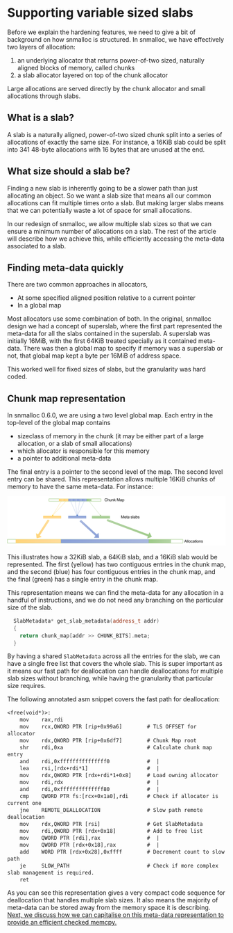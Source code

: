 # Supporting variable sized slabs

Before we explain the hardening features, we need to give a bit of background on how snmalloc is structured.
In snmalloc, we have effectively two layers of allocation:

1) an underlying allocator that returns power-of-two sized, naturally aligned blocks of memory, called chunks
2) a slab allocator layered on top of the chunk allocator

Large allocations are served directly by the chunk allocator and small allocations through slabs.

## What is a slab?

A slab is a naturally aligned, power-of-two sized chunk split into a series of allocations of exactly the same size.  For instance, a 16KiB slab could be split into 341 48-byte allocations with 16 bytes that are unused at the end.

## What size should a slab be?

Finding a new slab is inherently going to be a slower path than just allocating an object.  So we want a slab size that means all our common allocations can fit multiple times onto a slab.  But making larger slabs means that we can potentially waste a lot of space for small allocations.

In our redesign of snmalloc, we allow multiple slab sizes so that we can ensure a minimum number of allocations on a slab.  The rest of the article will describe how we achieve this, while efficiently accessing the meta-data associated to a slab.

## Finding meta-data quickly

There are two common approaches in allocators,

* At some specified aligned position relative to a current pointer
* In a global map

Most allocators use some combination of both.  In the original, snmalloc design we had a concept of superslab, where the first part represented the meta-data for all the slabs contained in the superslab.  A superslab was initially 16MiB, with the first 64KiB treated specially as it contained meta-data.  There was then a global map to specify if memory was a superslab or not, that global map kept a byte per 16MiB of address space.

This worked well for fixed sizes of slabs, but the granularity was hard coded.

## Chunk map representation

In snmalloc 0.6.0, we are using a two level global map. Each entry in the top-level of the global map contains

* sizeclass of memory in the chunk (it may be either part of a large allocation, or a slab of small allocations)
* which allocator is responsible for this memory
* a pointer to additional meta-data

The final entry is a pointer to the second level of the map.  The second level entry can be shared.
This representation allows multiple 16KiB chunks of memory to have the same meta-data.  For instance:

![ChunkMap](./data/ChunkMap.png)

This illustrates how a 32KiB slab, a 64KiB slab, and a 16KiB slab would be represented.  The first (yellow) has two contiguous entries in the chunk map, and the second (blue) has four contiguous entries in the chunk map, and the final (green) has a single entry in the chunk map.

This representation means we can find the meta-data for any allocation in a handful of instructions, and we do not need any branching on the particular size of the slab.

```C++
  SlabMetadata* get_slab_metadata(address_t addr)
  {
    return chunk_map[addr >> CHUNK_BITS].meta;
  }
```

By having a shared `SlabMetadata` across all the entries for the slab, we can have a single free list that covers the whole slab.
This is super important as it means our fast path for deallocation can handle deallocations for multiple slab sizes without branching, while having the granularity that particular size requires.

The following annotated asm snippet covers the fast path for deallocation:
```x86asm
<free(void*)>:
    mov    rax,rdi
    mov    rcx,QWORD PTR [rip+0x99a6]        # TLS OFFSET for allocator
    mov    rdx,QWORD PTR [rip+0x6df7]        # Chunk Map root
    shr    rdi,0xa                           # Calculate chunk map entry
    and    rdi,0xfffffffffffffff0            #  |
    lea    rsi,[rdx+rdi*1]                   #  |
    mov    rdx,QWORD PTR [rdx+rdi*1+0x8]     # Load owning allocator
    mov    rdi,rdx                           #  |
    and    rdi,0xffffffffffffff80            #  |
    cmp    QWORD PTR fs:[rcx+0x1a0],rdi      # Check if allocator is current one
    jne    REMOTE_DEALLOCATION               # Slow path remote deallocation
    mov    rdx,QWORD PTR [rsi]               # Get SlabMetadata
    mov    rdi,QWORD PTR [rdx+0x18]          # Add to free list
    mov    QWORD PTR [rdi],rax               #  |
    mov    QWORD PTR [rdx+0x18],rax          #  |
    add    WORD PTR [rdx+0x28],0xffff        # Decrement count to slow path
    je     SLOW_PATH                         # Check if more complex slab management is required.
    ret
```

As you can see this representation gives a very compact code sequence for deallocation that handles multiple slab sizes.  It also means the majority of meta-data can be stored away from the memory space it is describing.  [Next, we discuss how we can capitalise on this meta-data representation to provide an efficient checked memcpy.](./GuardedMemcpy.md)
